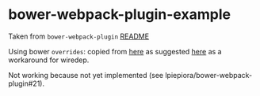 # bower-webpack-plugin-example
Taken from `bower-webpack-plugin` [README](https://github.com/lpiepiora/bower-webpack-plugin#example)

Using bower `overrides`: copied from [here](https://github.com/twbs/bootstrap/blob/a10eb60bc0b07b747fa0c4ebd8821eb7307bd07f/bower.json#L17-L24) as suggested [here](http://blog.getbootstrap.com/2015/06/15/bootstrap-3-3-5-released/#wiredep-and-bower) as a workaround for wiredep.

Not working because not yet implemented (see lpiepiora/bower-webpack-plugin#21).
